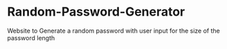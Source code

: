 # Random-Password-Generator
Website to Generate a random password with user input for the size of the password length 
